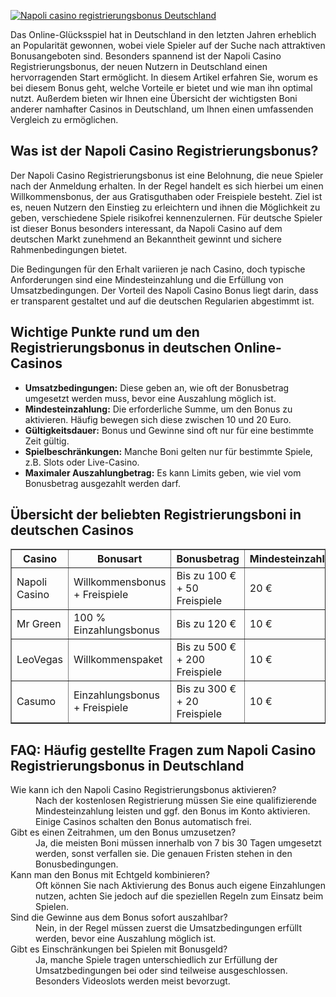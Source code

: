 [![Napoli casino registrierungsbonus Deutschland](https://123-caf.pages.dev/gitsignup.png)](https://vrmoo.ru/Bt82HjjY)

<div>     <p>Das Online-Glücksspiel hat in Deutschland in den letzten Jahren erheblich an Popularität gewonnen, wobei viele Spieler auf der Suche nach attraktiven Bonusangeboten sind. Besonders spannend ist der Napoli Casino Registrierungsbonus, der neuen Nutzern in Deutschland einen hervorragenden Start ermöglicht. In diesem Artikel erfahren Sie, worum es bei diesem Bonus geht, welche Vorteile er bietet und wie man ihn optimal nutzt. Außerdem bieten wir Ihnen eine Übersicht der wichtigsten Boni anderer namhafter Casinos in Deutschland, um Ihnen einen umfassenden Vergleich zu ermöglichen.</p>      <h2>Was ist der Napoli Casino Registrierungsbonus?</h2>     <p>Der Napoli Casino Registrierungsbonus ist eine Belohnung, die neue Spieler nach der Anmeldung erhalten. In der Regel handelt es sich hierbei um einen Willkommensbonus, der aus Gratisguthaben oder Freispiele besteht. Ziel ist es, neuen Nutzern den Einstieg zu erleichtern und ihnen die Möglichkeit zu geben, verschiedene Spiele risikofrei kennenzulernen. Für deutsche Spieler ist dieser Bonus besonders interessant, da Napoli Casino auf dem deutschen Markt zunehmend an Bekanntheit gewinnt und sichere Rahmenbedingungen bietet.</p>      <p>Die Bedingungen für den Erhalt variieren je nach Casino, doch typische Anforderungen sind eine Mindesteinzahlung und die Erfüllung von Umsatzbedingungen. Der Vorteil des Napoli Casino Bonus liegt darin, dass er transparent gestaltet und auf die deutschen Regularien abgestimmt ist.</p>      <h2>Wichtige Punkte rund um den Registrierungsbonus in deutschen Online-Casinos</h2>     <ul>       <li><strong>Umsatzbedingungen:</strong> Diese geben an, wie oft der Bonusbetrag umgesetzt werden muss, bevor eine Auszahlung möglich ist.</li>       <li><strong>Mindesteinzahlung:</strong> Die erforderliche Summe, um den Bonus zu aktivieren. Häufig bewegen sich diese zwischen 10 und 20 Euro.</li>       <li><strong>Gültigkeitsdauer:</strong> Bonus und Gewinne sind oft nur für eine bestimmte Zeit gültig.</li>       <li><strong>Spielbeschränkungen:</strong> Manche Boni gelten nur für bestimmte Spiele, z.B. Slots oder Live-Casino.</li>       <li><strong>Maximaler Auszahlungbetrag:</strong> Es kann Limits geben, wie viel vom Bonusbetrag ausgezahlt werden darf.</li>     </ul>      <h2>Übersicht der beliebten Registrierungsboni in deutschen Casinos</h2>     <table border="1" cellpadding="8" cellspacing="0">       <thead>         <tr>           <th>Casino</th>           <th>Bonusart</th>           <th>Bonusbetrag</th>           <th>Mindesteinzahlung</th>           <th>Umsatzbedingungen</th>         </tr>       </thead>       <tbody>         <tr>           <td>Napoli Casino</td>           <td>Willkommensbonus + Freispiele</td>           <td>Bis zu 100 € + 50 Freispiele</td>           <td>20 €</td>           <td>35x Bonus</td>         </tr>         <tr>           <td>Mr Green</td>           <td>100 % Einzahlungsbonus</td>           <td>Bis zu 120 €</td>           <td>10 €</td>           <td>35x Bonus</td>         </tr>         <tr>           <td>LeoVegas</td>           <td>Willkommenspaket</td>           <td>Bis zu 500 € + 200 Freispiele</td>           <td>10 €</td>           <td>35x Bonus + Freispiele Umsetzung</td>         </tr>         <tr>           <td>Casumo</td>           <td>Einzahlungsbonus + Freispiele</td>           <td>Bis zu 300 € + 20 Freispiele</td>           <td>10 €</td>           <td>35x Bonus</td>         </tr>       </tbody>     </table>      <h2>FAQ: Häufig gestellte Fragen zum Napoli Casino Registrierungsbonus in Deutschland</h2>     <dl>       <dt>Wie kann ich den Napoli Casino Registrierungsbonus aktivieren?</dt>       <dd>Nach der kostenlosen Registrierung müssen Sie eine qualifizierende Mindesteinzahlung leisten und ggf. den Bonus im Konto aktivieren. Einige Casinos schalten den Bonus automatisch frei.</dd>        <dt>Gibt es einen Zeitrahmen, um den Bonus umzusetzen?</dt>       <dd>Ja, die meisten Boni müssen innerhalb von 7 bis 30 Tagen umgesetzt werden, sonst verfallen sie. Die genauen Fristen stehen in den Bonusbedingungen.</dd>        <dt>Kann man den Bonus mit Echtgeld kombinieren?</dt>       <dd>Oft können Sie nach Aktivierung des Bonus auch eigene Einzahlungen nutzen, achten Sie jedoch auf die speziellen Regeln zum Einsatz beim Spielen.</dd>        <dt>Sind die Gewinne aus dem Bonus sofort auszahlbar?</dt>       <dd>Nein, in der Regel müssen zuerst die Umsatzbedingungen erfüllt werden, bevor eine Auszahlung möglich ist.</dd>        <dt>Gibt es Einschränkungen bei Spielen mit Bonusgeld?</dt>       <dd>Ja, manche Spiele tragen unterschiedlich zur Erfüllung der Umsatzbedingungen bei oder sind teilweise ausgeschlossen. Besonders Videoslots werden meist bevorzugt.</dd>     </dl>   </div>